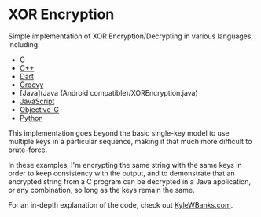 XOR Encryption
==================

Simple implementation of XOR Encryption/Decrypting in various languages, including:

- [C](C/main.c)
- [C++](C++/main.cpp)
- [Dart](Dart/xorencryption.dart)
- [Groovy](Groovy/XOREncryption.groovy)
- [Java](Java (Android compatible\)/XOREncryption.java) 
- [JavaScript](JavaScript/XOREncryption.js)
- [Objective-C](Objective-C/main.m)
- [Python](Python/XOREncryption.py)

This implementation goes beyond the basic single-key model to use multiple keys in a particular sequence, making it that much more difficult to brute-force.

In these examples, I'm encrypting the same string with the same keys in order to keep consistency with the output, and to demonstrate that an encrypted string from a C program can be decrypted in a Java application, or any combination, so long as the keys remain the same.

For an in-depth explanation of the code, check out [KyleWBanks.com](http://kylewbanks.com/post/show/Simple-XOR-Encryption-Decryption-in-Cpp).
